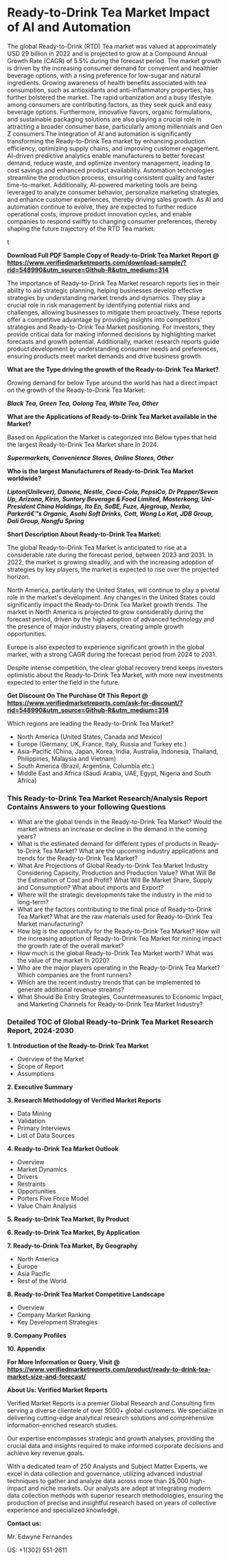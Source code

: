 <meta name="title" content="Global Ready-to-Drink Tea Market Impact of AI and Automation"><meta name="description" content="The global Ready-to-Drink (RTD) Tea market was valued at approximately USD 29 billion in 2022 and is projected to grow at a Compound Annual Growth Rate (CAGR) of 5.5% "><meta name="title" content="Ready-to-Drink Tea Market Size, Share, Scope, Trends, Growth, Opportunities, Analysis, Forecast"><h1>Ready-to-Drink Tea Market Impact of AI and Automation</h1><p>The global Ready-to-Drink (RTD) Tea market was valued at approximately USD 29 billion in 2022 and is projected to grow at a Compound Annual Growth Rate (CAGR) of 5.5% during the forecast period. The market growth is driven by the increasing consumer demand for convenient and healthier beverage options, with a rising preference for low-sugar and natural ingredients. Growing awareness of health benefits associated with tea consumption, such as antioxidants and anti-inflammatory properties, has further bolstered the market. The rapid urbanization and a busy lifestyle among consumers are contributing factors, as they seek quick and easy beverage options. Furthermore, innovative flavors, organic formulations, and sustainable packaging solutions are also playing a crucial role in attracting a broader consumer base, particularly among millennials and Gen Z consumers.The integration of AI and automation is significantly transforming the Ready-to-Drink Tea market by enhancing production efficiency, optimizing supply chains, and improving customer engagement. AI-driven predictive analytics enable manufacturers to better forecast demand, reduce waste, and optimize inventory management, leading to cost savings and enhanced product availability. Automation technologies streamline the production process, ensuring consistent quality and faster time-to-market. Additionally, AI-powered marketing tools are being leveraged to analyze consumer behavior, personalize marketing strategies, and enhance customer experiences, thereby driving sales growth. As AI and automation continue to evolve, they are expected to further reduce operational costs, improve product innovation cycles, and enable companies to respond swiftly to changing consumer preferences, thereby shaping the future trajectory of the RTD Tea market.</p>t</p><p id="" class=""><strong>Download Full PDF Sample Copy of Ready-to-Drink Tea Market Report @ <a href="https://www.verifiedmarketreports.com/download-sample/?rid=548990&utm_source=Github-R&utm_medium=314" target="_blank">https://www.verifiedmarketreports.com/download-sample/?rid=548990&utm_source=Github-R&utm_medium=314</a></strong></p><p>The importance of&nbsp;Ready-to-Drink Tea Market research reports lies in their ability to aid strategic planning, helping businesses develop effective strategies by understanding market trends and dynamics. They play a crucial role in risk management by identifying potential risks and challenges, allowing businesses to mitigate them proactively. These reports offer a competitive advantage by providing insights into competitors' strategies and Ready-to-Drink Tea Market positioning. For investors, they provide critical data for making informed decisions by highlighting market forecasts and growth potential. Additionally, market research reports guide product development by understanding consumer needs and preferences, ensuring products meet market demands and drive business growth.</p><p><strong>What are the&nbsp;Type driving the growth of the Ready-to-Drink Tea Market?</strong></p><p id="" class="">Growing demand for below Type around the world has had a direct impact on the growth of the Ready-to-Drink Tea Market:</p><em><strong>Black Tea, Green Tea, Oolong Tea, White Tea, Other</strong></em></p><strong>What are the&nbsp;Applications&nbsp;of Ready-to-Drink Tea Market available in the Market?</strong></p><p id="" class="">Based on Application the Market is categorized into Below types that held the largest Ready-to-Drink Tea Market share In 2024.</p><em><strong>Supermarkets, Convenience Stores, Online Stores, Other</strong></em></p><strong>Who is the largest Manufacturers of Ready-to-Drink Tea Market worldwide?</strong></p><p><em><strong>Lipton(Unilever), Danone, Nestle, Coca-Cola, PepsiCo, Dr Pepper/Seven Up, Arizona, Kirin, Suntory Beverage & Food Limited, Masterkong, Uni-President China Holdings, Ito En, SoBE, Fuze, Ajegroup, Nexba, Parkerâ€™s Organic, Asahi Soft Drinks, Cott, Wong Lo Kat, JDB Group, Dali Group, Nongfu Spring</strong></em></p><p id="" class=""><strong>Short Description About Ready-to-Drink Tea Market:</strong></p><p>The global Ready-to-Drink Tea Market is anticipated to rise at a considerable rate during the forecast period, between 2023 and 2031. In 2022, the market is growing steadily, and with the increasing adoption of strategies by key players, the market is expected to rise over the projected horizon.</p><p>North America, particularly the United States, will continue to play a pivotal role in the market's development. Any changes in the United States could significantly impact the Ready-to-Drink Tea Market growth trends. The market in North America is projected to grow considerably during the forecast period, driven by the high adoption of advanced technology and the presence of major industry players, creating ample growth opportunities.</p><p>Europe is also expected to experience significant growth in the global market, with a strong CAGR during the forecast period from 2024 to 2031.</p><p>Despite intense competition, the clear global recovery trend keeps investors optimistic about the Ready-to-Drink Tea Market, with more new investments expected to enter the field in the future.</p><p id="" class=""><strong>Get Discount On The Purchase Of This Report @ <a href="https://www.verifiedmarketreports.com/ask-for-discount/?rid=548990&utm_source=Github-R&utm_medium=314" target="_blank">https://www.verifiedmarketreports.com/ask-for-discount/?rid=548990&utm_source=Github-R&utm_medium=314</a></strong></p>Which regions are leading the Ready-to-Drink Tea Market?</p><ul><li>North America (United States, Canada and Mexico)</li><li>Europe (Germany, UK, France, Italy, Russia and Turkey etc.)</li><li>Asia-Pacific (China, Japan, Korea, India, Australia, Indonesia, Thailand, Philippines, Malaysia and Vietnam)</li><li>South America (Brazil, Argentina, Columbia etc.)</li><li>Middle East and Africa (Saudi Arabia, UAE, Egypt, Nigeria and South Africa)</li></ul><h3 id="" class="">This Ready-to-Drink Tea Market Research/Analysis Report Contains Answers to your following Questions</h3><ul><li>What are the global trends in the Ready-to-Drink Tea Market? Would the market witness an increase or decline in the demand in the coming years?</li><li>What is the estimated demand for different types of products in Ready-to-Drink Tea Market? What are the upcoming industry applications and trends for the Ready-to-Drink Tea Market?</li><li>What Are Projections of Global Ready-to-Drink Tea Market Industry Considering Capacity, Production and Production Value? What Will Be the Estimation of Cost and Profit? What Will Be Market Share, Supply and Consumption? What about imports and Export?</li><li>Where will the strategic developments take the industry in the mid to long-term?</li><li>What are the factors contributing to the final price of Ready-to-Drink Tea Market? What are the raw materials used for Ready-to-Drink Tea Market manufacturing?</li><li>How big is the opportunity for the Ready-to-Drink Tea Market? How will the increasing adoption of Ready-to-Drink Tea Market for mining impact the growth rate of the overall market?</li><li>How much is the global Ready-to-Drink Tea Market worth? What was the value of the market In 2020?</li><li>Who are the major players operating in the Ready-to-Drink Tea Market? Which companies are the front runners?</li><li>Which are the recent industry trends that can be implemented to generate additional revenue streams?</li><li>What Should Be Entry Strategies, Countermeasures to Economic Impact, and Marketing Channels for Ready-to-Drink Tea Market Industry?</li></ul><h3 id="" class="">Detailed TOC of Global Ready-to-Drink Tea Market Research Report, 2024-2030</h3><p id="" class=""><strong>1. Introduction of the Ready-to-Drink Tea Market</strong></p><ul><li>Overview of the Market</li><li>Scope of Report</li><li>Assumptions</li></ul><p id="" class=""><strong>2. Executive Summary</strong></p><p id="" class=""><strong>3. Research Methodology of Verified Market Reports</strong></p><ul><li>Data Mining</li><li>Validation</li><li>Primary Interviews</li><li>List of Data Sources</li></ul><p id="" class=""><strong>4. Ready-to-Drink Tea Market Outlook</strong></p><ul><li>Overview</li><li>Market Dynamics</li><li>Drivers</li><li>Restraints</li><li>Opportunities</li><li>Porters Five Force Model</li><li>Value Chain Analysis</li></ul><p id="" class=""><strong>5. Ready-to-Drink Tea Market, By Product</strong></p><p id="" class=""><strong>6. Ready-to-Drink Tea Market, By Application</strong></p><p id="" class=""><strong>7. Ready-to-Drink Tea Market, By Geography</strong></p><ul><li>North America</li><li>Europe</li><li>Asia Pacific</li><li>Rest of the World</li></ul><p id="" class=""><strong>8. Ready-to-Drink Tea Market Competitive Landscape</strong></p><ul><li>Overview</li><li>Company Market Ranking</li><li>Key Development Strategies</li></ul><p id="" class=""><strong>9. Company Profiles</strong></p><p id="" class=""><strong>10. Appendix</strong></p><p id="" class=""><strong>For More Information or Query, Visit @ <a href="https://www.verifiedmarketreports.com/product/ready-to-drink-tea-market-size-and-forecast/" target="_blank">https://www.verifiedmarketreports.com/product/ready-to-drink-tea-market-size-and-forecast/</a></strong></p><p id="" class=""><strong>About Us: Verified Market Reports</strong></p><p id="" class="">Verified Market Reports is a premier Global Research and Consulting firm serving a diverse clientele of over 5000+ global customers. We specialize in delivering cutting-edge analytical research solutions and comprehensive information-enriched research studies.</p><p id="" class="">Our expertise encompasses strategic and growth analyses, providing the crucial data and insights required to make informed corporate decisions and achieve key revenue goals.</p><p id="" class="">With a dedicated team of 250 Analysts and Subject Matter Experts, we excel in data collection and governance, utilizing advanced industrial techniques to gather and analyze data across more than 25,000 high-impact and niche markets. Our analysts are adept at integrating modern data collection methods with superior research methodologies, ensuring the production of precise and insightful research based on years of collective experience and specialized knowledge.</p><p id="" class=""><strong>Contact us:</strong></p><p id="" class="">Mr. Edwyne Fernandes</p><p id="" class="">US: +1(302) 551-2611</p>